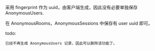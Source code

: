 
采用 fingerprint 作为 uuid，由客户端生成，因此没有必要单独保存 AnonymousUsers.

在 AnonymousRooms，AnonymousSessions 中保存有 user uuid 即可。

todo:

    已经不再生成 AnonymousUsers 记录，因此可以删除该功能了。


